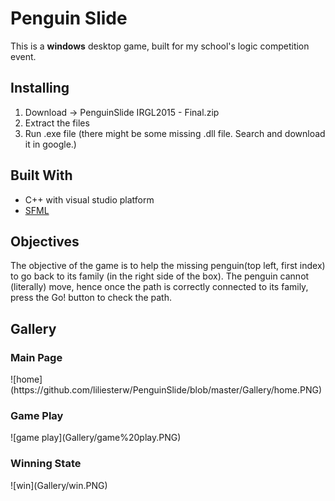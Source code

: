 # Penguin Slide

This is a <b>windows</b> desktop game, built for my school's logic competition event. 

## Installing
1. Download -> PenguinSlide IRGL2015 - Final.zip 
2. Extract the files
3. Run .exe file (there might be some missing .dll file. Search and download it in google.)

## Built With
* C++ with visual studio platform
* [SFML](https://www.sfml-dev.org/)

## Objectives
The objective of the game is to help the missing penguin(top left, first index) to go back to its family (in the right side of the box). The penguin cannot (literally) move, hence once the path is correctly connected to its family, press the Go! button to check the path.

## Gallery 
<h3>Main Page</h3> 
![home](https://github.com/liliesterw/PenguinSlide/blob/master/Gallery/home.PNG)

<h3>Game Play</h3> 
![game play](Gallery/game%20play.PNG)

<h3>Winning State</h3> 
![win](Gallery/win.PNG)
